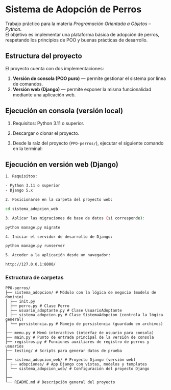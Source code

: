 # Sistema de Adopción de Perros

Trabajo práctico para la materia *Programación Orientada a Objetos – Python*.  
El objetivo es implementar una plataforma básica de adopción de perros, respetando los principios de POO y buenas prácticas de desarrollo.

## Estructura del proyecto

El proyecto cuenta con dos implementaciones:

1. **Versión de consola (POO puro)** — permite gestionar el sistema por línea de comandos.  
2. **Versión web (Django)** — permite exponer la misma funcionalidad mediante una aplicación web.

## Ejecución en consola (versión local)

1. Requisitos: Python 3.11 o superior.

2. Descargar o clonar el proyecto.

3. Desde la raíz del proyecto (`PPO-perros/`), ejecutar el siguiente comando en la terminal:


## Ejecución en versión web (Django)
```bash
1. Requisitos:

- Python 3.11 o superior
- Django 5.x

2. Posicionarse en la carpeta del proyecto web:

cd sistema_adopcion_web

3. Aplicar las migraciones de base de datos (si corresponde):

python manage.py migrate

4. Iniciar el servidor de desarrollo de Django:

python manage.py runserver

5. Acceder a la aplicación desde un navegador:

http://127.0.0.1:8000/
```
### Estructura de carpetas
```
PPO-perros/
├── sistema_adopcion/ # Módulo con la lógica de negocio (modelo de dominio)
│ ├── init.py
│ ├── perro.py # Clase Perro
│ ├── usuario_adoptante.py # Clase UsuarioAdoptante
│ ├── sistema_adopcion.py # Clase SistemaAdopcion (controla la lógica general)
│ └── persistencia.py # Manejo de persistencia (guardado en archivos)
│
├── menu.py # Menú interactivo (interfaz de usuario para consola)
├── main.py # Punto de entrada principal de la versión de consola
├── registros.py # Funciones auxiliares de registro de perros y usuarios
├── testing/ # Scripts para generar datos de prueba
│
├── sistema_adopcion_web/ # Proyecto Django (versión web)
│ ├── adopciones/ # App Django con vistas, modelos y templates
│ └── sistema_adopcion_web/ # Configuración del proyecto Django
│
├──
└── README.md # Descripción general del proyecto
```
